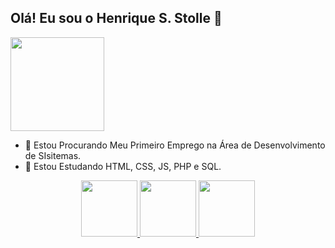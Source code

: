 ## Olá! Eu sou o Henrique S. Stolle 👋 
<img height="150em" src="https://www.estudiosite.com.br/img/project/kOOGO5FGtlabSPb0Z8Os59f36e9ddaa28.gif">

- 🔭 Estou Procurando Meu Primeiro Emprego na Área de Desenvolvimento de SIsitemas.
- 🌱 Estou Estudando HTML, CSS, JS, PHP e SQL.
<div style="display: flex; justify-content: center; align-items: center; ">
  <a href="https://github.com/hernque0927">
  <img height="90em" src="https://encrypted-tbn0.gstatic.com/images?q=tbn:ANd9GcQ0GMeLkqGuxx7DvwjooGbvZPYu9zJIvJHEoNpPoyjDlg&s">
  <img height="90em" src="https://github.com/henrique0927/henrique0927/assets/160621994/1c89d150-17fb-495d-82a5-499745a13329">
  <img height="90em" src="https://cdn.pixabay.com/photo/2017/08/05/11/16/logo-2582748_1280.png">
    
</div>

          
<!--
**henrique0927/henrique0927** is a ✨ _special_ ✨ repository because its `README.md` (this file) appears on your GitHub profile.

Here are some ideas to get you started:


- 👯 I’m looking to collaborate on ...
- 🤔 I’m looking for help with ...
- 💬 Ask me about ...
- 📫 How to reach me: ...
- 😄 Pronouns: ...
- ⚡ Fun fact: ...
-->
